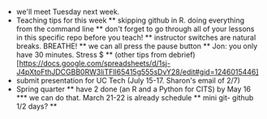 * we'll meet Tuesday next week.
* Teaching tips for this week
** skipping github in R.  doing everything from the command line
** don't forget to go through all of your lessons in this specific repo before you teach!
** instructor switches are natural breaks.  BREATHE!
** we can all press the pause button
** Jon:  you only have 30 minutes.  Stress $
** (other tips from debrief)[https://docs.google.com/spreadsheets/d/1sj-J4pXtoFthJDCGBB0RW3liTFlI65415g555sDvY28/edit#gid=1246015446]
* submit presentation for UC Tech (July 15-17. Sharon's email of 2/7)
* Spring quarter
** have 2 done (an R and a Python for CITS) by May 16
*** we can do that.  March 21-22 is already schedule 
** mini git- github 1/2 days?
** 
